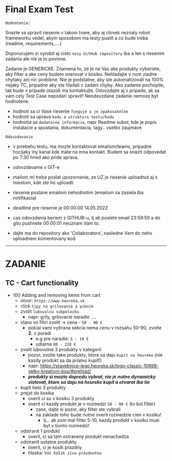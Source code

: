 # Final Exam Test

```Hodnotenie:```

Snazte sa spravit riesenie v takom tvare, aby aj clovek neznaly robot frameworku vedel,
akym sposobom ma testy pustit a co bude treba (readme, requirements,....)

Doporucujem si vyrobit aj cisto `novy GitHub repository` iba a len s riesenim zadania ale nie je to povinne.

Zadanie je GENERICKE. Znamena to, ze je na Vas ake produkty vyberiete, aky filter
a ake ceny budete overovat v kosiku. Nehladajte v nom ziadne chytaky ani nic podobne. Nie je podstatne, aby ste automatizovali na 100% nejaky TC, pripadne aby ste hladali v zadani chyby. Ako zadanie pochopite, tak bude v pripade otazok ma kontaktujte. Odovzdajte aj v pripade, ak sa vam cely Test Case nepodari spravit! Neodovzdane zadanie nemoze byt hodnotene.


- hodnoti sa ci Vase riesenie `funguje a je opakovatelne`
- hodnoti sa uprava `kodu a struktura testu/kodu`
- hodnotia sa `dodatocne informacie`, napr Readme  subor, kde je popis instalacie a spustania, dokumentacia, tagy.. vsetko zaujmave


```Odovzdavanie```

- v priebehu testu, ma mozte kontaktovat emailom/teams, pripadne hocijaky iny kanal kde mate na mna kontakt. Budem sa snazit odpovedat po 7:30  hned ako pride sprava.


- odovzdavame v GIT-e
- mailom mi treba poslat upozornenie, ze UZ je riesenie uploadnut aj s miestom, kde ste ho uploadli
- riesenie poslane emailom nehodnotim (emailom sa zasiela iba notifikacia)
- deadline pre riesenie je 00:00:00 14.05.2022
- cas odovzdania beriem z GITHUB-u, tj ak poslete email 23:59:59 a do gitu pushnete 00:00:01 neuznam Vam to.
- dajte ma do repository ako 'Collaborators', nasledne Vam do neho uploadnem komentovany kod

--------

# ZADANIE

## TC - Cart functionality

* 100 Adding and removing items from cart
  * otvor: `https://www.heureka.sk`
  * click  `tipy na grilovanie a piknik`
  * zvolit `lubovolnu subpolozku`
    * napr: grily, grilovacie naradie ....
  * vlavo vo filtri zvolit -> cena - `50 - 90 €`
    * pokial vami vybrana sekcia nema cenu v rozsahu 50-90, zvolte **2.** v poradi
      * e.g pre naradie: `5 - 10 €`
      * udiarne `80 - 220 €`
  * zvolit lubovolne 3 produkty v kategorii
    - pozor, zvolte take produkty, ktore sa daju `Kupit na heureke` (nie kazdy produkt sa da priamo kupit!)
    - napr: https://stavebnice-lego.heureka.sk/lego-classic-10698-velky-kreativni-box/#prehlad/
    - ***produkty si mozte dopredu vybrat, nie je nutne dynamicky zistovat, ktore sa daju na heureke kupit a otvarat iba tie***
  * kupit tieto 3 produkty
  * prejst do kosika
    - overit ci su v kosiku 3 produkty
    - overit ci kazdy produkt je v rozmedzi `50 - 90 €` (to bol filter)
      - zase, dajte si pozor, aky filter ste vybrali
      - na zaklade toho bude nutne overit rozmedzie cien v kosiku!
        - tj... ak som mal filter 5-10, kazdy produkt v kosiku musi byt v tomto rozmedzi!
  * odstranit 1 produkt
    - overit, ci sa tam ostraneny produkt nenachadza
  * odstranit ostatne produkty
    - overit, ci je kosik prazdny
    - hlaska: `Váš košík zíva prázdnotou`
